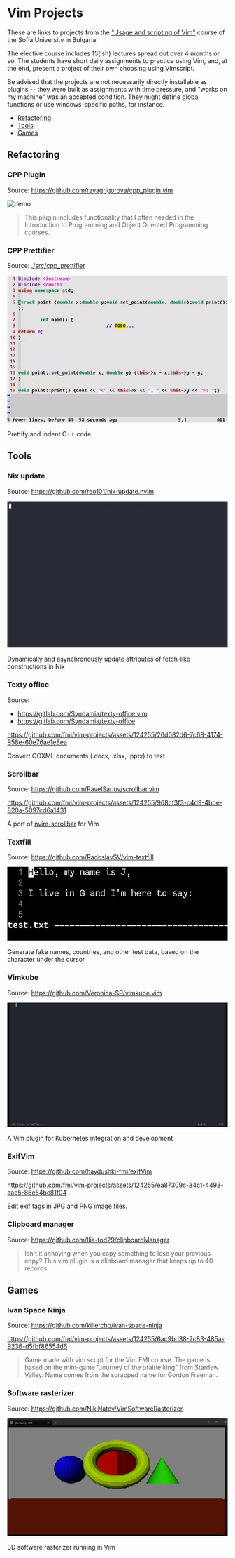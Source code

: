 # Vim Projects

These are links to projects from the ["Usage and scripting of Vim"](https://vim-fmi.bg/) course of the Sofia University in Bulgaria.

The elective course includes 15(ish) lectures spread out over 4 months or so. The students have short daily assignments to practice using Vim, and, at the end, present a project of their own choosing using Vimscript.

Be advised that the projects are not necessarily directly installable as plugins -- they were built as assignments with time pressure, and "works on my machine" was an accepted condition. They might define global functions or use windows-specific paths, for instance.

- [Refactoring](#refactoring)
- [Tools](#tools)
- [Games](#games)

## Refactoring

### CPP Plugin

Source: <https://github.com/rayagrigorova/cpp_plugin.vim>

![demo](./demos/cpp_plugin/demo.gif)

> This plugin includes functionality that I often needed in the Introduction to Programming and Object Oriented Programming courses.

### CPP Prettifier

Source: [./src/cpp_prettifier](./src/cpp_prettifier)

![demo](./demos/cpp_prettifier/demo.gif)

Prettify and indent C++ code

## Tools

### Nix update

Source: <https://github.com/reo101/nix-update.nvim>

![demo](./demos/nix-update/demo.gif)

Dynamically and asynchronously update attributes of fetch-like constructions in Nix

### Texty office

Source:
- <https://gitlab.com/Syndamia/texty-office.vim>
- <https://gitlab.com/Syndamia/texty-office>

https://github.com/fmi/vim-projects/assets/124255/26d082d6-7c68-4174-958e-60e76ae1e8ea

Convert OOXML documents (.docx, .xlsx, .pptx) to text

### Scrollbar

Source: <https://github.com/PavelSarlov/scrollbar.vim>

https://github.com/fmi/vim-projects/assets/124255/968cf3f3-c4d9-4bbe-820a-5097cd6a1431

A port of [nvim-scrollbar](https://github.com/petertriho/nvim-scrollbar) for Vim

### Textfill

Source: <https://github.com/RadoslavSV/vim-textfill>

![demo](./demos/textfill/demo.gif)

Generate fake names, countries, and other test data, based on the character under the cursor

### Vimkube

Source: <https://github.com/Veronica-SP/vimkube.vim>

![demo](./demos/vimkube/demo.gif)

A Vim plugin for Kubernetes integration and development

### ExifVim

Source: <https://github.com/haydushki-fmi/exifVim>

https://github.com/fmi/vim-projects/assets/124255/ea87309c-34c1-4498-aae5-86e54bc81f04

Edit exif tags in JPG and PNG image files.

### Clipboard manager

Source: <https://github.com/Ilia-tod29/clipboardManager>

> Isn't it annoying when you copy something to lose your previous copy?
> This vim plugin is a clipboard manager that keeps up to 40 records.

## Games

### Ivan Space Ninja

Source: <https://github.com/killercho/ivan-space-ninja>

https://github.com/fmi/vim-projects/assets/124255/6ac9bd38-2c83-485a-9236-d5fbf86554d6

> Game made with vim script for the Vim FMI course. The game is based on the mini-game "Journey of the prairie king" from Stardew Valley. Name comes from the scrapped name for Gordon Freeman.

### Software rasterizer

Source: <https://github.com/NikiNatov/VimSoftwareRasterizer>

![demo](./demos/software-rasterizer/demo.png)

3D software rasterizer running in Vim
